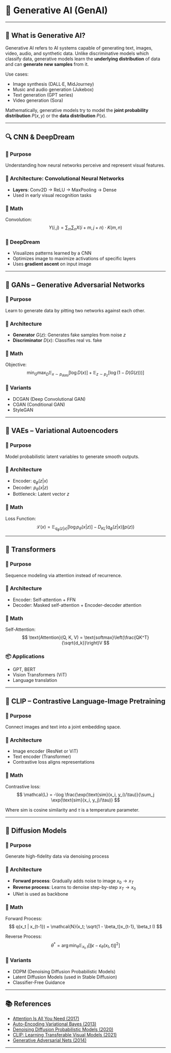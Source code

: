 # 📘 Generative AI (GenAI)

---

## 🧠 What is Generative AI?
Generative AI refers to AI systems capable of generating text, images, video, audio, and synthetic data. Unlike discriminative models which classify data, generative models learn the **underlying distribution** of data and can **generate new samples** from it.

Use cases:
- Image synthesis (DALL·E, MidJourney)
- Music and audio generation (Jukebox)
- Text generation (GPT series)
- Video generation (Sora)

Mathematically, generative models try to model the **joint probability distribution** $P(x, y)$ or the **data distribution** $P(x)$.

---

## 🔍 CNN & DeepDream

### 🎯 Purpose
Understanding how neural networks perceive and represent visual features.

### 📐 Architecture: Convolutional Neural Networks
- **Layers**: Conv2D → ReLU → MaxPooling → Dense
- Used in early visual recognition tasks

### 🧮 Math
Convolution:
$$
Y(i, j) = \sum_m \sum_n X(i + m, j + n) \cdot K(m, n)
$$

### 🎨 DeepDream
- Visualizes patterns learned by a CNN
- Optimizes image to maximize activations of specific layers
- Uses **gradient ascent** on input image

---

## 🔁 GANs – Generative Adversarial Networks

### 🎯 Purpose
Learn to generate data by pitting two networks against each other.

### 📐 Architecture
- **Generator** $G(z)$: Generates fake samples from noise $z$
- **Discriminator** $D(x)$: Classifies real vs. fake

### 🧮 Math
Objective:
$$
\min_G \max_D \mathbb{E}_{x \sim p_{data}}[\log D(x)] + \mathbb{E}_{z \sim p_z}[\log(1 - D(G(z)))]
$$

### 🔧 Variants
- DCGAN (Deep Convolutional GAN)
- CGAN (Conditional GAN)
- StyleGAN

---

## 🔐 VAEs – Variational Autoencoders

### 🎯 Purpose
Model probabilistic latent variables to generate smooth outputs.

### 📐 Architecture
- Encoder: $q_\phi(z|x)$
- Decoder: $p_\theta(x|z)$
- Bottleneck: Latent vector $z$

### 🧮 Math
Loss Function:
$$
\mathcal{L}(x) = \mathbb{E}_{q_\phi(z|x)}[\log p_\theta(x|z)] - D_{KL}(q_\phi(z|x) \| p(z))
$$

---

## 🧠 Transformers

### 🎯 Purpose
Sequence modeling via attention instead of recurrence.

### 📐 Architecture
- Encoder: Self-attention + FFN
- Decoder: Masked self-attention + Encoder-decoder attention

### 🧮 Math
Self-Attention:
$$
\text{Attention}(Q, K, V) = \text{softmax}\left(\frac{QK^T}{\sqrt{d_k}}\right)V
$$

### 📦 Applications
- GPT, BERT
- Vision Transformers (ViT)
- Language translation

---

## 🔗 CLIP – Contrastive Language-Image Pretraining

### 🎯 Purpose
Connect images and text into a joint embedding space.

### 📐 Architecture
- Image encoder (ResNet or ViT)
- Text encoder (Transformer)
- Contrastive loss aligns representations

### 🧮 Math
Contrastive loss:
$$
\mathcal{L} = -\log \frac{\exp(\text{sim}(x_i, y_i)/\tau)}{\sum_j \exp(\text{sim}(x_i, y_j)/\tau)}
$$

Where $\text{sim}$ is cosine similarity and $\tau$ is a temperature parameter.

---

## 💨 Diffusion Models

### 🎯 Purpose
Generate high-fidelity data via denoising process

### 📐 Architecture
- **Forward process**: Gradually adds noise to image $x_0 \to x_T$
- **Reverse process**: Learns to denoise step-by-step $x_T \to x_0$
- UNet is used as backbone

### 🧮 Math
Forward Process:
$$
q(x_t | x_{t-1}) = \mathcal{N}(x_t; \sqrt{1 - \beta_t}x_{t-1}, \beta_t I)
$$

Reverse Process:
$$
\theta^* = \arg\min_\theta \mathbb{E}_{x_t, t} \left[ \|\epsilon - \epsilon_\theta(x_t, t)\|^2 \right]
$$

### 🧩 Variants
- DDPM (Denoising Diffusion Probabilistic Models)
- Latent Diffusion Models (used in Stable Diffusion)
- Classifier-Free Guidance

---

## 📚 References
- [Attention Is All You Need (2017)](https://arxiv.org/abs/1706.03762)
- [Auto-Encoding Variational Bayes (2013)](https://arxiv.org/abs/1312.6114)
- [Denoising Diffusion Probabilistic Models (2020)](https://arxiv.org/abs/2006.11239)
- [CLIP: Learning Transferable Visual Models (2021)](https://arxiv.org/abs/2103.00020)
- [Generative Adversarial Nets (2014)](https://arxiv.org/abs/1406.2661)

---